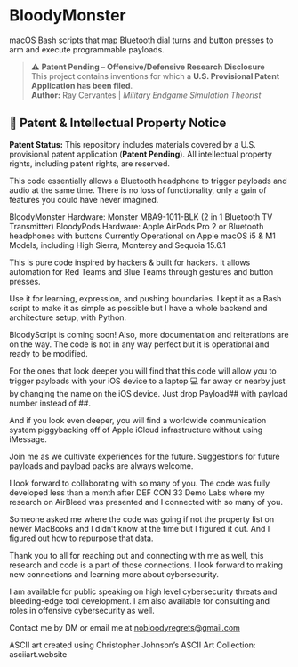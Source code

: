 # BloodyMonster
macOS Bash scripts that map Bluetooth dial turns and button presses to arm and execute programmable payloads.

> ⚠️ **Patent Pending – Offensive/Defensive Research Disclosure**  
> This project contains inventions for which a **U.S. Provisional Patent Application has been filed**.  
> **Author:** Ray Cervantes | *Military Endgame Simulation Theorist*  

## 📜 Patent & Intellectual Property Notice

**Patent Status:**
This repository includes materials covered by a U.S. provisional patent application (**Patent Pending**). All intellectual property rights, including patent rights, are reserved.

$$$$$$$$$$$$$$$$$$$$$$$$$$$$$$$$$$$$$$$$$$$$$$$$$$$$$$$$$$$$$$$$$$$$$$$$$$$$$$$$$$$$$$$$$$$$$$$$$$$$$$$$$$$$$$$$$$$$$$$$$$$$$$$$$$$$$$$$$$$$$$$$$$$$$$$$$$$$$$$$$$$$$$$$$$$$$$$$$$$$

This code essentially allows a Bluetooth headphone to trigger payloads and audio at the same time. There is no loss of functionality, only a gain of features you could have never imagined.

BloodyMonster Hardware: Monster MBA9-1011-BLK (2 in 1 Bluetooth TV Transmitter)
BloodyPods Hardware: Apple AirPods Pro 2 or Bluetooth headphones with buttons
Currently Operational on Apple macOS i5 & M1 Models, including High Sierra, Monterey and Sequoia 15.6.1 

This is pure code inspired by hackers & built for hackers. It allows automation for Red Teams and Blue Teams through gestures and button presses.

Use it for learning, expression, and pushing boundaries. I kept it as a Bash script to make it as simple as possible but I have a whole backend and architecture setup, with Python.

BloodyScript is coming soon!
Also, more documentation and reiterations are on the way. The code is not in any way perfect but it is operational and ready to be modified.

For the ones that look deeper you will find that this code will allow you to trigger payloads with your iOS device to a laptop 💻 far away or nearby just by changing the name on the iOS device. Just drop Payload## with payload number instead of ##.

And if you look even deeper, you will find a worldwide communication system piggybacking off of Apple iCloud infrastructure without using iMessage.

Join me as we cultivate experiences for the future.  Suggestions for future payloads and payload packs are always welcome.  

I look forward to collaborating with so many of you.  The code was fully developed less than a month after DEF CON 33 Demo Labs where my research on AirBleed was presented and I connected with so many of you.  

Someone asked me where the code was going if not the property list on newer MacBooks and I didn’t know at the time but I figured it out. And I figured out how to repurpose that data.

Thank you to all for reaching out and connecting with me as well, this research and code is a part of those connections. I look forward to making new connections and learning more about cybersecurity.

I am available for public speaking on high level cybersecurity threats and bleeding-edge tool development. I am also available for consulting and roles in offensive cybersecurity as well.

Contact me by DM or email me at nobloodyregrets@gmail.com

ASCII art created using Christopher Johnson’s ASCII Art Collection: asciiart.website
